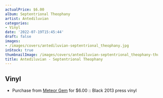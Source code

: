 ```yaml
---
actualPrice: $6.00
album: Septentrional Theophany
artist: Antediluvian
categories:
- Vinyl
date: '2022-07-19T15:45:44'
draft: false
images:
- /images/covers/antediluvian-septentrional_theophany.jpg
inStock: true
thumbnailImage: /images/covers/antediluvian-septentrional_theophany-thumb.jpg
title: Antediluvian - Septentrional Theophany
---
```


## Vinyl
* Purchase from [Meteor Gem](https://meteor-gem.com/products/used-antediluvian-septentrional-theophany-7) for $6.00 :: Black 2013 press vinyl

